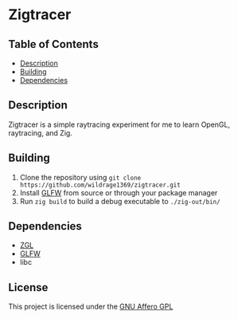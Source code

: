 # Zigtracer

## Table of Contents
- [Description](#description)
- [Building](#building)
- [Dependencies](#dependencies)

## Description
Zigtracer is a simple raytracing experiment for me to learn OpenGL, raytracing, and Zig.

## Building
1. Clone the repository using `git clone https://github.com/wildrage1369/zigtracer.git`
2. Install [GLFW](https://www.glfw.org/) from source or through your package manager
3. Run `zig build` to build a debug executable to `./zig-out/bin/`

## Dependencies
- [ZGL](https://github.com/ziglibs/zgl)
- [GLFW](https://www.glfw.org/)
- libc

## License
This project is licensed under the [GNU Affero GPL](/LICENSE)
